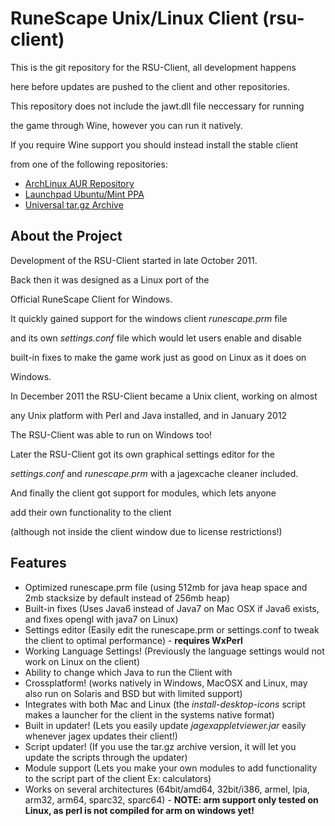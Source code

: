 RuneScape Unix/Linux Client (rsu-client)
==========

This is the git repository for the RSU-Client, all development happens

here before updates are pushed to the client and other repositories.


This repository does not include the jawt.dll file neccessary for running


the game through Wine, however you can run it natively.

If you require Wine support you should instead install the stable client


from one of the following repositories:

* [ArchLinux AUR Repository](https://aur.archlinux.org/packages.php?ID=59362 "ArchLinux AUR Repository")
* [Launchpad Ubuntu/Mint PPA](https://launchpad.net/~hikariknight/+archive/unix-runescape-client/ "Launchpad PPA")
* [Universal tar.gz Archive](https://dl.dropbox.com/u/11631899/opensource/Perl/unix-runescape-client.tar.gz "Universal tar.gz Archive")



About the Project
----------
Development of the RSU-Client started in late October 2011.


Back then it was designed as a Linux port of the


Official RuneScape Client for Windows.



It quickly gained support for the windows client _runescape.prm_ file


and its own _settings.conf_ file which would let users enable and disable


built-in fixes to make the game work just as good on Linux as it does on


Windows.

In December 2011 the RSU-Client became a Unix client, working on almost


any Unix platform with Perl and Java installed, and in January 2012


The RSU-Client was able to run on Windows too!



Later the RSU-Client got its own graphical settings editor for the


_settings.conf_ and _runescape.prm_ with a jagexcache cleaner included.



And finally the client got support for modules, which lets anyone


add their own functionality to the client


(although not inside the client window due to license restrictions!)


Features
----------
* Optimized runescape.prm file (using 512mb for java heap space and 2mb stacksize by default instead of 256mb heap)
* Built-in fixes (Uses Java6 instead of Java7 on Mac OSX if Java6 exists, and fixes opengl with java7 on Linux)
* Settings editor (Easily edit the runescape.prm or settings.conf to tweak the client to optimal performance) - __requires WxPerl__
* Working Language Settings! (Previously the language settings would not work on Linux on the client)
* Ability to change which Java to run the Client with
* Crossplatform! (works natively in Windows, MacOSX and Linux, may also run on Solaris and BSD but with limited support)
* Integrates with both Mac and Linux (the _install-desktop-icons_ script makes a launcher for the client in the systems native format)
* Built in updater! (Lets you easily update _jagexappletviewer.jar_ easily whenever jagex updates their client!)
* Script updater! (If you use the tar.gz archive version, it will let you update the scripts through the updater)
* Module support (Lets you make your own modules to add functionality to the script part of the client Ex: calculators)
* Works on several architectures (64bit/amd64, 32bit/i386, armel, lpia, arm32, arm64, sparc32, sparc64) - __NOTE: arm support only tested on Linux, as perl is not compiled for arm on windows yet!__